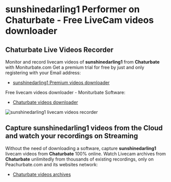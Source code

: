 # sunshinedarling1 Performer on Chaturbate - Free LiveCam videos downloader

## Chaturbate Live Videos Recorder

Monitor and record livecam videos of **sunshinedarling1** from **Chaturbate** with Moniturbate.com
Get a premium trial for free by just and only registering with your Email address:
* [sunshinedarling1 Premium videos downloader](https://moniturbate.com/request-demo-licence-key.html)

Free livecam videos downloader - Moniturbate Software:
* [Chaturbate videos downloader](https://moniturbate.com/moniturbate-download-software.html)

![sunshinedarling1 livecam videos recorder](https://peachurnet.com/templates/moniturbate-software.png)


## Capture sunshinedarling1 videos from the Cloud and watch your recordings on Streaming

Without the need of downloading a software, capture **sunshinedarling1** livecam videos from **Chaturbate** 100% online.
Watch Livecam archives from **Chaturbate** unlimitedly from thousands of existing recordings, only on Peachurbate.com and its websites network:
* [Chaturbate videos archives](https://peachurnet.com/)